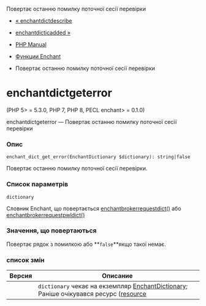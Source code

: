 Повертає останню помилку поточної сесії перевірки

-   [« enchantdictdescribe](function.enchant-dict-describe.html)
    
-   [enchantdictісadded »](function.enchant-dict-is-added.html)
    
-   [PHP Manual](index.md)
    
-   [Функции Enchant](ref.enchant.md)
    
-   Повертає останню помилку поточної сесії перевірки
    

# enchantdictgeterror

(PHP 5> = 5.3.0, PHP 7, PHP 8, PECL enchant> = 0.1.0)

enchantdictgeterror — Повертає останню помилку поточної сесії перевірки

### Опис

```methodsynopsis
enchant_dict_get_error(EnchantDictionary $dictionary): string|false
```

Повертає останню помилку поточної сесії перевірки.

### Список параметрів

`dictionary`

Словник Enchant, що повертається [enchantbrokerrequestdict()](function.enchant-broker-request-dict.html) або [enchantbrokerrequestpwldict()](function.enchant-broker-request-pwl-dict.html)

### Значення, що повертаються

Повертає рядок з помилкою або \*\*`false`\*\*якщо такої немає.

### список змін

| Версия | Описание                                                                                                                                          |
|--------|---------------------------------------------------------------------------------------------------------------------------------------------------|
|        | `dictionary` чекає на екземпляр [EnchantDictionary](class.enchantdictionary.md); Раніше очікувався ресурс ([resource](language.types.resource.md) |